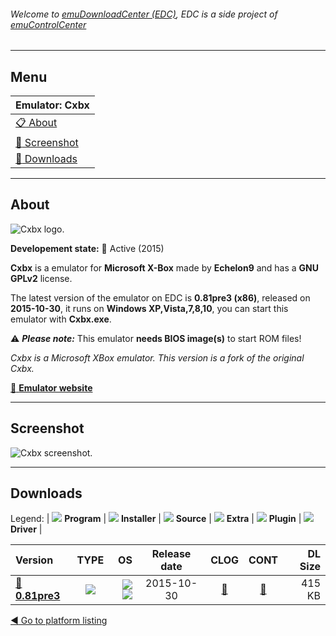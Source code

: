 ###### Welcome to [emuDownloadCenter (EDC)](https://github.com/PhoenixInteractiveNL/emuDownloadCenter/wiki/), EDC is a side project of [emuControlCenter](https://github.com/PhoenixInteractiveNL/emuControlCenter/wiki/)
***
## Menu
| **Emulator: Cxbx** |
|:---------|
| [:clipboard: About](#about) |
| [:sunrise: Screenshot](#screenshot) |
| [:floppy_disk: Downloads](#downloads) |
***
## About
![](https://github.com/PhoenixInteractiveNL/emuDownloadCenter/wiki/images_emulator/cxbx_logo_200.jpg "Cxbx logo.")

**Developement state:** :large_blue_circle: Active (2015)

**Cxbx** is a emulator for **Microsoft X-Box** made by **Echelon9** and has a **GNU GPLv2** license.

The latest version of the emulator on EDC is **0.81pre3 (x86)**, released on **2015-10-30**, it runs on **Windows XP,Vista,7,8,10**, you can start this emulator with **Cxbx.exe**.

:warning: _**Please note:**_ This emulator **needs BIOS image(s)** to start ROM files!

_Cxbx is a Microsoft XBox emulator. This version is a fork of the original Cxbx._

[:link: **Emulator website**](https://github.com/Echelon9/cxbx-shogun)
***
## Screenshot
![](https://raw.githubusercontent.com/PhoenixInteractiveNL/emuDownloadCenter/master/hooks/cxbx/emulator_screen_01.jpg "Cxbx screenshot.")
***
## Downloads
Legend:
| ![](https://raw.githubusercontent.com/wiki/PhoenixInteractiveNL/emuDownloadCenter/images_misc/icon_program_24.png) **Program** | 
![](https://raw.githubusercontent.com/wiki/PhoenixInteractiveNL/emuDownloadCenter/images_misc/icon_installer_24.png) **Installer** | 
![](https://raw.githubusercontent.com/wiki/PhoenixInteractiveNL/emuDownloadCenter/images_misc/icon_source_code_24.png) **Source** | 
![](https://raw.githubusercontent.com/wiki/PhoenixInteractiveNL/emuDownloadCenter/images_misc/icon_extra_24.png) **Extra** | 
![](https://raw.githubusercontent.com/wiki/PhoenixInteractiveNL/emuDownloadCenter/images_misc/icon_plugin_24.png) **Plugin** | 
![](https://raw.githubusercontent.com/wiki/PhoenixInteractiveNL/emuDownloadCenter/images_misc/icon_driver_24.png) **Driver** | 
 
| Version | TYPE | OS | Release date | CLOG | CONT | DL Size |
|:--------|:----:|---:|:------------:|:----:|:----:|--------:|
| [:floppy_disk: **0.81pre3**](https://github.com/PhoenixInteractiveNL/edc-repo0006/raw/master/cxbx/0.81pre3.7z) | ![](https://raw.githubusercontent.com/wiki/PhoenixInteractiveNL/emuDownloadCenter/images_misc/icon_program_24.png) | ![](https://raw.githubusercontent.com/wiki/PhoenixInteractiveNL/emuDownloadCenter/images_misc/logo_windows_24.png)![](https://raw.githubusercontent.com/wiki/PhoenixInteractiveNL/emuDownloadCenter/images_misc/icon_32-bit_24.png) | 2015-10-30 | [:page_facing_up:](https://github.com/PhoenixInteractiveNL/edc-repo0006/blob/master/cxbx/0.81pre3_changelog.txt) | [:mag_right:](https://github.com/PhoenixInteractiveNL/edc-repo0006/blob/master/cxbx/0.81pre3_contents.txt) | 415 KB |

[:arrow_backward: Go to platform listing](https://github.com/PhoenixInteractiveNL/emuDownloadCenter/wiki/EDC-Platform-List)
